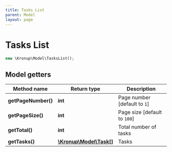 ```yaml
---
title: Tasks List
parent: Model
layout: page
---
```


# Tasks List

```php
new \Kronup\Model\TasksList();
```

## Model getters

Method name | Return type | Description
------------ | ------------- | -------------
**getPageNumber()** | **int** | Page number   [default to `1`]
**getPageSize()** | **int** | Page size   [default to `100`]
**getTotal()** | **int** | Total number of tasks
**getTasks()** | [**\Kronup\Model\Task[]**](../Task) | Tasks

